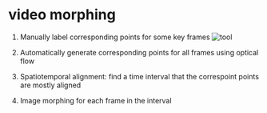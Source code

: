 # video morphing

1. Manually label corresponding points for some key frames
![tool](https://user-images.githubusercontent.com/5975007/90946854-ab159600-e3f6-11ea-9507-9217f9343a17.png)

2. Automatically generate corresponding points for all frames using optical flow

3. Spatiotemporal alignment: find a time interval that the correspoint points are mostly aligned

4. Image morphing for each frame in the interval
